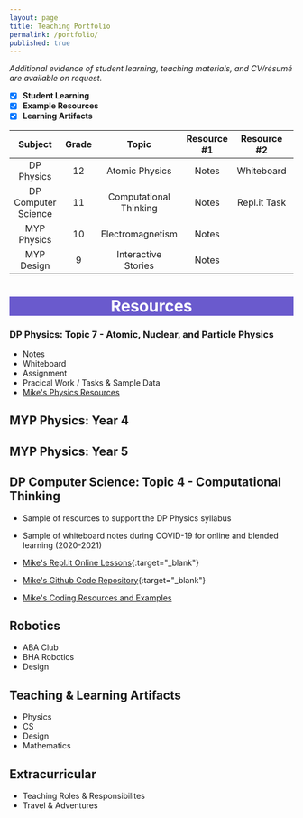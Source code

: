 ```yaml
---
layout: page
title: Teaching Portfolio
permalink: /portfolio/
published: true
---
```


*Additional evidence of student learning, teaching materials, and CV/résumé are available on request.*

- [x] **Student Learning**
- [x] **Example Resources**
- [x] **Learning Artifacts**

|       Subject       | Grade |          Topic         | Resource #1 |  Resource #2 |   Resource #3  |   Resource #4  |
|:-------------------:|:-----:|:----------------------:|:-----------:|:------------:|:--------------:|:--------------:|
| DP Physics          |   12  | Atomic Physics         | Notes       | Whiteboard   | Practical Work | Assignment     |
| DP Computer Science |   11  | Computational Thinking | Notes       | Repl.it Task | Assignment     | Video Tutorial |
| MYP Physics         |   10  | Electromagnetism       | Notes       |              |                |                |
| MYP Design          |   9   | Interactive Stories    | Notes       |              |                |                |

<h1 style=background-color:SlateBlue;color:White; align="center">Resources</h1>


### DP Physics: Topic 7 - Atomic, Nuclear, and Particle Physics
- Notes
- Whiteboard
- Assignment
- Pracical Work / Tasks & Sample Data
- [Mike's Physics Resources](https://mvpoirier.github.io/coding/)

## MYP Physics: Year 4

## MYP Physics: Year 5

## DP Computer Science: Topic 4 - Computational Thinking
- Sample of resources to support the DP Physics syllabus
- Sample of whiteboard notes during COVID-19 for online and blended learning (2020-2021)

- [Mike's Repl.it Online Lessons](https://repl.it/@mpoirier){:target="_blank"}
- [Mike's Github Code Repository](https://github.com/mvpoirier){:target="_blank"}
- [Mike's Coding Resources and Examples](https://mvpoirier.github.io/coding/)






## Robotics
- ABA Club
- BHA Robotics
- Design

## Teaching & Learning Artifacts
- Physics
- CS
- Design
- Mathematics

## Extracurricular
- Teaching Roles & Responsibilites
- Travel & Adventures